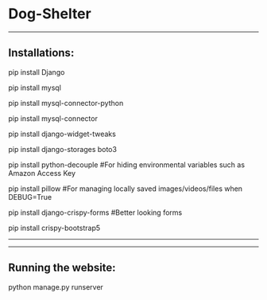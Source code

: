
# Dog-Shelter

--------------------
Installations:
--------------------
pip install Django

pip install mysql

pip install mysql-connector-python

pip install mysql-connector

pip install django-widget-tweaks

pip install django-storages boto3

pip install python-decouple           #For hiding environmental variables such as Amazon Access Key

pip install pillow		                #For managing locally saved images/videos/files when DEBUG=True

pip install django-crispy-forms	      #Better looking forms

pip install crispy-bootstrap5


____________________
--------------------
Running the website:
--------------------
python manage.py runserver
